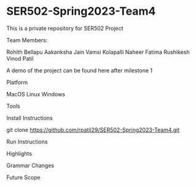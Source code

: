 # SER502-Spring2023-Team4
This is a private repository for SER502 Project

Team Members:

Rohith Bellapu Aakanksha Jain
Vamsi Kolapalli
Naheer Fatima
Rushikesh Vinod Patil

A demo of the project can be found here after milestone 1

Platform

MacOS
Linux
Windows

Tools

Install Instructions

git clone https://github.com/rpatil29/SER502-Spring2023-Team4.git

Run Instructions


Highlights



Grammar Changes

Future Scope


